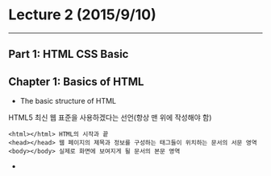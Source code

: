 # Lecture 2 (2015/9/10)
---
## Part 1: HTML CSS Basic
## Chapter 1: Basics of HTML
- The basic structure of HTML
<!DOCTYPE html> HTML5 최신 웹 표준을 사용하겠다는 선언(항상 맨 위에 작성해야 함)
```
<html></html> HTML의 시작과 끝
<head></head> 웹 페이지의 제목과 정보를 구성하는 태그들이 위치하는 문서의 서문 영역
<body></body> 실제로 화면에 보여지게 될 문서의 본문 영역
```
- <title> element - 웹 브라우저 탭에 보이는 웹 페이지의 제목을 정의하는 태그
- <meta> element- 한글 깨지는 현상 방지, 메타 데이터 = 문서의 정보, <meta>는 닫기 태그가 없으며 <title>과 마찬가지로 <head>...</head> 사이에 작성해야 함
- <h1> element - <h1>, <h2>, <h3>, <h4>, <h5>, <h6>는 본문의 표제 역할
- <p> element -  문단을 나눌 때 사용함함 
※ HTML 문서에서는 두 칸 이상의 공백이나 줄바꿈이 하나의 공백으로 출력
- <br> element -  줄바꿈을 함
- <hr> element - 수평선,  닫는 태그가 없음
- <pre> element - 예외로 공백과 줄바꿈을 그대로 보여주는 태그
- <div> element - 레이아웃을 만드는 데 가장 많이 쓰이는 태그, 부모의 너비나 브라우저의 너비 만큼 꽉 채워진다는 특징이 있으며, 여러 태그들을 감싸 하나의 그룹 영역을 만드는 것이 주 역할

 ### Chapter 2: Basics of CSS

- How to apply class - HTML 태그로 만들어진 요소와 구조에 디자인을 적용하는 역할
인라인 방식 - 태그에 style 속성을 추가하여 그 안에 직접 CSS 코드를 작성하는 방식
```html
<태그 class="클래스이름"></태그>
```
태그는 단 하나의 id(이름)를 갖고, 동시에 여러 class(종류)를 가질 수 있음
```html
//사람(class)인 샘(id)은 학생(class) 또는 선생님(class)이 될 수 있다.
<div class="human student" id="sam"></div>
<div class="human teacher" id="sam"></div>
```
내부 스타일 시트
<head></head> 안에 <style>을 작성하는 스타일
외부 스타일 시트
HTML 문서 외의 CSS 파일을 따로 분리하는 스타일
- CSS 작성 규칙
모든 CSS 속성은 {} 안에 포함되어야 한다.
class를 선택할 때는 이름 앞에 .을 붙인다.
id를 선택할 때는 이름 앞에 #을 붙인다.
CSS 속성들은 ;으로 구분된다.
- <link> element - HTML 파일에서 외부 파일을 불러올 때 사용
rel="stylesheet" CSS 파일을 불러올 때 추가하는 속성
media="all" 모든 디바이스에서 불러올 때 추가하는 속성
href="css/style.css" 불러올 파일(css 폴더 속의 style.css)의 경로

## Part 2: How to use semantic elements
시맨틱 태그란 HTML5에서 새롭게 추가된, 문서의 구조를 만드는 요소
### Chapter 1: header and footer
- <header> element - 주로 사이트의 상단에 위치하여 로고, 메뉴, 머리말 등의 용도로 사용
- <footer> element - 주로 사이트의 하단에 위치하여 저작권 정보, 꼬리말 등의 용도로 사용
![image](https://s3-ap-northeast-1.amazonaws.com/toycode/images/content/html_css_basic_ko/semantic_layout.jpg)
![image](https://s3-ap-northeast-1.amazonaws.com/toycode/images/content/html_css_basic_ko/padding_10px.jpg)


### Chapter 2: nav and section
- Semantic element - <nav> element - 네비게이션, 사이트 메뉴 역할
- Semantic element - <section> element - 영역을 나누는 태그
- <nav> and  <section> elements - apply css
float 속성- float는 정렬에 관련된 CSS 속성으로 대표적인 속성값으로 left, right가 있음
overflow: hidden은 어떤 요소 속의 내용이 너무 많아서 그 요소의 영역에 내용을 다 담아내지 못해서 영역 바깥으로 넘쳐날 경우 넘치는 부분을 보이지 않도록 합니다.
overflow: scroll은 일단 넘치는 부분을 보이지 않게 하되 요소에 스크롤 바를 만들어서 스크롤링을 통하여 볼 수 있도록 함
overflow: hidden 요소 너비 = 부모 너비 - float 요소 너비
float 요소 뒤에 overflow: hidden 요소가 붙게 될 것이고 한 층에 좌우로 배치될 것입니다.

- <body> element - remove white space 
```html
body {
  margin: 0;
}
```

## Part 3: Practice HTML elements
### Chapter 1: accents and link elements
인라인 요소
- <b> and <strong> elements  = font-weight: bold;
<b>와 <strong>은 텍스트를 굵게 만들어주는 인라인 요소
- <i> and <em> elements = font-style: italic;
- Inset a line between <section> elements - border-bottom: 1px solid black;
- <span> element using style or class- 아무 효과도 없는 인라인 요소 태그
- <a> element- insert a link
<a>의 target 속성을 지정하지 않은 채로 링크를 클릭하면 현재 페이지가 이동할 페이지로 전환
하지만 target 속성에 _blank라는 값을 넣으면 이동할 페이지가 새 탭에서 띄워짐

### Chapter 2: list and table
![image](https://s3-ap-northeast-1.amazonaws.com/toycode/images/content/html_css_basic_ko/ui_li.jpg)
- <ol> element -  Ordered List의 줄임말로 순서가 있는 리스트
- <li> element
- <li> and <a> elements - make a side menu
a 태그 href 속성에 페이지 주소 대신 #li-tag같은 id를 넣어주면 현재 페이지 내에서 해당 id를 가지고 있는 영역으로 화면이 이동
- <nav> and <a> elements - remove underline - text-decoration: none;
- <nav> and <span> elements - apply css
- <nav> - widen space between texts - line-height: 30px;
- <table> element
th - 제목 셀
tr - 행
td - 내용 셀(열)
table border 속성 - 테이블의 선 두께

### Chapter 3: form
폼 태그에 로그인 정보 입력 -> 제출 -> 확인 -> 로그인 성공
- <form> element - basics - 사용자와 상호작용하기 위한 태그
- <input type="text"> 와 같은 형태는 한 줄 정도를 입력할 수 있는 텍스트 입력창
- <textarea> 여러 줄의 텍스트를 입력받고 싶을 때
rows="10" cols="50"을 입력하게 되면 세로로 10줄 가로로 50자 정도의 크기
- <input type="radio" name ="[name]" value ="[value]" >
- <select name="[name]">
    <option value="[value]">
- <input type="submit" value ="[value]">

## Part 4: Properties of CSS
### Chapter 1: work on an album cover
- 배경 이미지를 지정
background: url("이미지 주소") no repeat; 
- 이미지의 비율을 잃지 않고 자연스럽게 보여줌
background-size: cover; 
- 여백 활용하기
여백: 10px; // 모든 방향에 10px의 여백
여백: 10px 20px; // 위쪽 아래쪽에 10px, 오른쪽 왼쪽에 20px의 여백
여백: 10px 20px 30px 40px; // 위쪽 10px, 오른쪽 20px, 아래쪽 30px, 왼쪽 40px의 여백(시계 방향)
- 요소 반투명하게 만들기
opacity: 0.5;

### Chapter 2: add hover class
hover 클래스를 부모로 가지고 있는 title 클래스에 마우스가 닿았을 때,
중괄호({}) 안에 작성된 css 속성이 해당 title 클래스에 지정
```html
.hover .title:hover {
  ...
}
```
border-radius는 모서리를 둥글게 만드는 css 속성
속성값으로 픽셀(px) 단위, 퍼센트(%) 단위 등을 사용할 수 있는데,
50% 이상의 퍼센트 단위로 지정하면 원형

### Chapter 3: optimize for mobiles
- 반응형 웹
접속한 디바이스(PC, 태블릿, 모바일 등)의 화면 크기에 따라 가장 최적화된 레이아웃을 보여주는 웹 디자인 기술
- media query
미디어 쿼리의 가장 기본적인 문법
```html
@media (조건) {
  css 코드
}
```
max-width: 너비 해당 너비가 최대값일 때(0 ~ 너비)
min-width: 너비 해당 너비가 최소값일 때(너비 ~)
- apply css for a specific width
.contents가 nav에게 영향 받지 않고 가로 화면을 꽉 채울 수 있도록 너비를 100%로 지정
```html@media (max-width: 768px) {
  .content {
    width: 100%;
  }
}
```

### Useful terminal commands
Initialize git
```sh 
> git init
```
list all the files in a directory
```sh 
> ls -al
```
Show the working tree status of git
```sh 
> git status 
```
Add the file to git
```sh 
> git add [filename]
```
Commit the change to git with a message <-m (message)>
```sh 
> git commit -m  [message]
```
Show all the logs
```sh 
> git log
```
Show changes that were made (press q to end)
```sh 
> git diff 
```
Pus the modified file to my repo
```sh 
> git push
```
